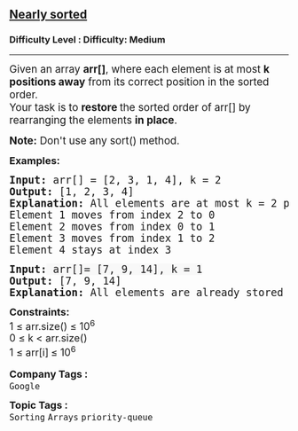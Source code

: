 <h2><a href="https://www.geeksforgeeks.org/problems/nearly-sorted-1587115620/1?_gl=1*16kan41*_up*MQ..*_gs*MQ..&gclid=CjwKCAjwgeLHBhBuEiwAL5gNEVLcv2acmAw7AlggKpKwzK5MtOBFuL1K2Nw5pZ6ilwKGA2ULiAyZ2RoCpDMQAvD_BwE&gbraid=0AAAAAC9yBkCMpfqbK_sbK-d5Y5TTiLCZT">Nearly sorted</a></h2><h3>Difficulty Level : Difficulty: Medium</h3><hr><div class="problems_problem_content__Xm_eO"><p><span style="font-size: 14pt;">Given an array <strong>arr[]</strong>, where each element is at most <strong data-start="202" data-end="222">k positions away</strong> from its correct position in the sorted order.<br>Your task is to <strong data-start="275" data-end="316">restore </strong>the sorted order of arr[] by rearranging the elements <strong data-start="345" data-end="357">in place</strong>.</span></p>
<p><span style="font-size: 18.6667px;"><strong>Note:</strong> Don't use any sort() method.</span></p>
<p><span style="font-size: 18px;"><strong>Examples:</strong></span></p>
<pre><span style="font-size: 14pt;"><strong>Input:</strong> arr[] = [2, 3, 1, 4], k = 2
<strong>Output: </strong>[1, 2, 3, 4]<strong>
Explanation: </strong>All elements are at most k = 2 positions away from their correct positions.</span><br><span style="font-size: 14pt;">Element 1 moves from index 2 to 0</span><br><span style="font-size: 14pt;">Element 2 moves from index 0 to 1</span><br><span style="font-size: 14pt;">Element 3 moves from index 1 to 2</span><br><span style="font-size: 14pt;">Element 4 stays at index 3</span></pre>
<pre><span style="font-size: 14pt; font-family: 'andale mono', monospace;"><strong>Input:</strong><span style="color: #1d1c1d; font-variant-ligatures: common-ligatures; white-space: normal; background-color: #f8f8f8;"> arr[]= [7, 9, 14], k = 1</span>
<strong>Output: </strong>[7, 9, 14]<br><strong>Explanation: </strong>All elements are already stored in the sorted order.</span></pre>
<p><span style="font-size: 18px;"><strong>Constraints:</strong><br>1 ≤ arr.size() ≤ 10<sup>6</sup><br>0 ≤ k &lt; arr.size()<br>1 ≤ arr[i]<sub>&nbsp;</sub>≤ 10<sup>6</sup></span></p></div><p><span style=font-size:18px><strong>Company Tags : </strong><br><code>Google</code>&nbsp;<br><p><span style=font-size:18px><strong>Topic Tags : </strong><br><code>Sorting</code>&nbsp;<code>Arrays</code>&nbsp;<code>priority-queue</code>&nbsp;